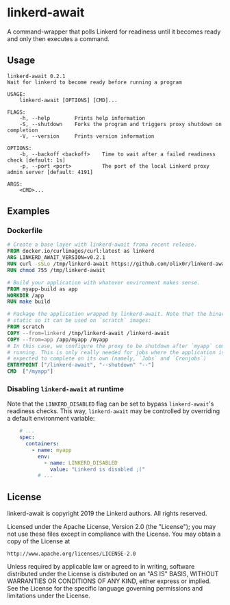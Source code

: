 # linkerd-await

A command-wrapper that polls Linkerd for readiness until it becomes ready and only then executes a command.

## Usage

```
linkerd-await 0.2.1
Wait for linkerd to become ready before running a program

USAGE:
    linkerd-await [OPTIONS] [CMD]...

FLAGS:
    -h, --help        Prints help information
    -S, --shutdown    Forks the program and triggers proxy shutdown on completion
    -V, --version     Prints version information

OPTIONS:
    -b, --backoff <backoff>    Time to wait after a failed readiness check [default: 1s]
    -p, --port <port>          The port of the local Linkerd proxy admin server [default: 4191]

ARGS:
    <CMD>...
```

## Examples

### Dockerfile

```dockerfile
# Create a base layer with linkerd-await froma recent release.
FROM docker.io/curlimages/curl:latest as linkerd
ARG LINKERD_AWAIT_VERSION=v0.2.1
RUN curl -sSLo /tmp/linkerd-await https://github.com/olix0r/linkerd-await/releases/download/release%2F${LINKERD_AWAIT_VERSION}/linkerd-await-${LINKERD_AWAIT_VERSION}-amd64
RUN chmod 755 /tmp/linkerd-await

# Build your application with whatever environment makes sense.
FROM myapp-build as app
WORKDIR /app
RUN make build

# Package the application wrapped by linkerd-await. Note that the binary is
# static so it can be used on `scratch` images:
FROM scratch
COPY --from=linkerd /tmp/linkerd-await /linkerd-await
COPY --from=app /app/myapp /myapp
# In this case, we configure the proxy to be shutdown after `myapp` completes
# running. This is only really needed for jobs where the application is
# expected to complete on its own (namely, `Jobs` and `Cronjobs`)
ENTRYPOINT ["/linkerd-await", "--shutdown" "--"]
CMD  ["/myapp"]
```

### Disabling `linkerd-await` at runtime

Note that the `LINKERD_DISABLED` flag can be set to bypass `linkerd-await`'s
readiness checks. This way, `linkerd-await` may be controlled by overriding a
default environment variable:

```yaml
    # ...
    spec:
      containers:
        - name: myapp
          env:
            - name: LINKERD_DISABLED
              value: "Linkerd is disabled ;("
          # ...
```

## License

linkerd-await is copyright 2019 the Linkerd authors. All rights reserved.

Licensed under the Apache License, Version 2.0 (the "License"); you may not use
these files except in compliance with the License. You may obtain a copy of the
License at

    http://www.apache.org/licenses/LICENSE-2.0

Unless required by applicable law or agreed to in writing, software distributed
under the License is distributed on an "AS IS" BASIS, WITHOUT WARRANTIES OR
CONDITIONS OF ANY KIND, either express or implied. See the License for the
specific language governing permissions and limitations under the License.
